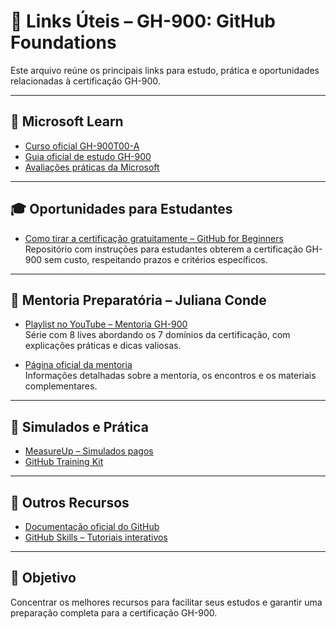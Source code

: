 # 🔗 Links Úteis – GH-900: GitHub Foundations

Este arquivo reúne os principais links para estudo, prática e oportunidades relacionadas à certificação GH-900.

---

## 📘 Microsoft Learn

- [Curso oficial GH-900T00-A](https://learn.microsoft.com/pt-br/training/courses/gh-900t00)
- [Guia oficial de estudo GH-900](https://learn.microsoft.com/pt-pt/credentials/certifications/resources/study-guides/gh-900)
- [Avaliações práticas da Microsoft](https://learn.microsoft.com/pt-br/credentials/certifications/practice-assessments-for-microsoft-certifications)

---

## 🎓 Oportunidades para Estudantes

- [Como tirar a certificação gratuitamente – GitHub for Beginners](https://github.com/nisalgunawardhana/Github-for-beginners/tree/main/student-opportunities)  
  Repositório com instruções para estudantes obterem a certificação GH-900 sem custo, respeitando prazos e critérios específicos.

---

## 🎥 Mentoria Preparatória – Juliana Conde

- [Playlist no YouTube – Mentoria GH-900](https://youtube.com/playlist?list=PLbwy5IKtFeIGBE5UNg57unH6SMzIeqmKp&si=APuZo91eFLGDGzzj)  
  Série com 8 lives abordando os 7 domínios da certificação, com explicações práticas e dicas valiosas.

- [Página oficial da mentoria](https://julianaconde.notion.site/mentoria-github-foundations)  
  Informações detalhadas sobre a mentoria, os encontros e os materiais complementares.

---

## 🧪 Simulados e Prática

- [MeasureUp – Simulados pagos](https://www.measureup.com/)
- [GitHub Training Kit](https://github.com/github/training-kit)

---

## 🧭 Outros Recursos

- [Documentação oficial do GitHub](https://docs.github.com/pt)
- [GitHub Skills – Tutoriais interativos](https://skills.github.com/)

---

## 🎯 Objetivo

Concentrar os melhores recursos para facilitar seus estudos e garantir uma preparação completa para a certificação GH-900.

